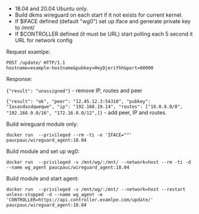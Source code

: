 - 18.04 and 20.04 Ubuntu only.
- Build dkms wireguard on each start if it not exists for current kernel.
- If $IFACE defined (default "wg0") set up iface and generate private key to /mnt/
- If $CONTROLLER defined (it must be URL) start polling each 5 second it URL for network config

Request examlpe:
```
POST /update/ HTTP/1.1
hostname=example-hostname&pubkey=HeyDjeriYhh&port=60000
```
Response:

`{"result": "unassigned"}` - remove IP, routes and peer

`{"result": "ok", "peer": "12.45.12.3:54310", "pubkey": "Iasasdasdqweqwe", "ip": "192.168.19.14", "routes": ["10.0.0.0/8", "192.168.0.0/16", "172.16.0.0/12",]}` - add peer, IP and routes.



Build wireguard module only:
```
docker run  --privileged --rm -ti -e 'IFACE=""' paucpauc/wireguard_agent:18.04
```
Build module and set up wg0:
```
docker run  --privileged -v /mnt/wg/:/mnt/ --network=host --rm -ti -d --name wg_agent paucpauc/wireguard_agent:18.04
```
Build module and start agent:
```
docker run  --privileged -v /mnt/wg/:/mnt/ --network=host --restart unless-stopped -d --name wg_agent -e 'CONTROLLER=https://api.controller.examlpe.com/update/' paucpauc/wireguard_agent:18.04
```
